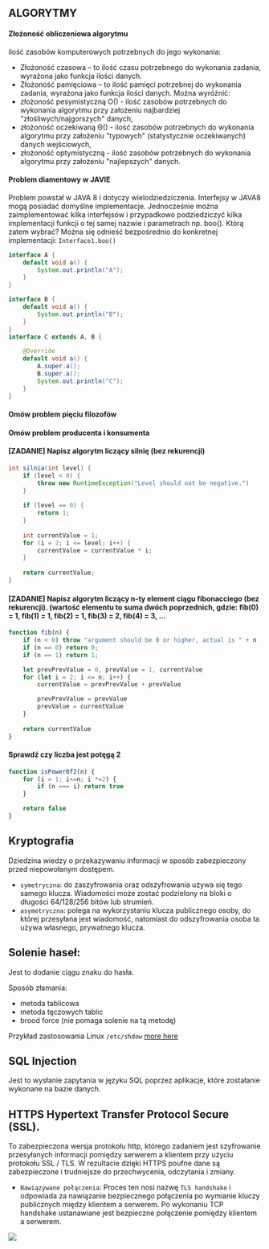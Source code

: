 ## ALGORYTMY
#### Złożoność obliczeniowa algorytmu
ilość zasobów komputerowych potrzebnych do jego wykonania:
- Złożoność czasowa – to ilość czasu potrzebnego do wykonania zadania, wyrażona jako funkcja ilości danych.
- Złożoność pamięciowa – to ilość pamięci potrzebnej do wykonania zadania, wyrażona jako funkcja ilości danych.
Można wyróżnić:
- złożoność pesymistyczną O() - ilość zasobów potrzebnych do wykonania algorytmu przy założeniu najbardziej "złośliwych/najgorszych" danych,
- złożoność oczekiwaną Θ() - ilość zasobów potrzebnych do wykonania algorytmu przy założeniu "typowych" (statystycznie oczekiwanych) danych wejściowych,
- złożoność optymistyczną - ilość zasobów potrzebnych do wykonania algorytmu przy założeniu "najlepszych" danych. 


#### Problem diamentowy w JAVIE
Problem powstał w JAVA 8 i dotyczy wielodziedziczenia. Interfejsy w JAVA8 mogą posiadać domyślne implementacje. Jednocześnie można zaimplementować kilka interfejsów i przypadkowo podziedziczyć kilka implementacji funkcji o tej samej nazwie i parametrach np. boo(). Którą zatem wybrać? Można się odnieść bezpośrednio do konkretnej implementacji: ```Interface1.boo()```
```java
interface A {
    default void a() {
        System.out.println("A");
    }
}

interface B {
    default void a() {
        System.out.println("B");
    }
}
interface C extends A, B {

    @Override
    default void a() {
        A.super.a();
        B.super.a();
        System.out.println("C");
    }
}
```
#### Omów problem pięciu filozofów
#### Omów problem producenta i konsumenta
#### [ZADANIE] Napisz algorytm liczący silnię (bez rekurencji)
```java
int silnia(int level) {
    if (level < 0) {
        throw new RuntimeException("Level should not be negative.")
    }
    
    if (level == 0) {
        return 1;
    }
    
    int currentValue = 1;
    for (i = 2; i <= level; i++) {
        currentValue = currentValue * i;
    }
    
    return currentValue;
}
```

#### [ZADANIE] Napisz algorytm liczący n-ty element ciągu fibonacciego (bez rekurencji). (wartość elementu to suma dwóch poprzednich, gdzie: fib(0) = 1, fib(1) = 1, fib(2) = 1, fib(3) = 2, fib(4) = 3, ...
```javaScript
function fib(n) {
    if (n < 0) throw "argument should be 0 or higher, actual is " + n
    if (n == 0) return 0;
    if (n == 1) return 1;

    let prevPrevValue = 0, prevValue = 1, currentValue
    for (let i = 2; i <= n; i++) {
        currentValue = prevPrevValue + prevValue

        prevPrevValue = prevValue
        prevValue = currentValue
    }
    
    return currentValue
}
```

#### Sprawdź czy liczba jest potęgą 2
```javascript
function isPowerOf2(n) {
    for (i = 1; i<=n; i *=2) {
        if (n === i) return true
    }

	return false
}
```

## Kryptografia
Dziedzina wiedzy o przekazywaniu informacji w sposób zabezpieczony przed niepowołanym dostępem.
* `symetryczna`: do zaszyfrowania oraz odszyfrowania używa się tego samego klucza. Wiadomości może zostać podzielony na bloki o długości 64/128/256 bitów lub strumień.
* `asymetryczna`: polega na wykorzystaniu klucza publicznego osoby, do której przesyłana jest wiadomość, natomiast do odszyfrowania osoba ta używa własnego, prywatnego klucza.

## Solenie haseł:
Jest to dodanie ciągu znaku do hasła.

Sposób złamania:
* metoda tablicowa
* metoda tęczowych tablic
* brood force (nie pomaga solenie na tą metodę)

Przykład zastosowania Linux `/etc/shdow` [more here](https://www.cyberciti.biz/faq/understanding-etcshadow-file/)

## SQL Injection
Jest to wysłanie zapytania w języku SQL poprzez aplikacje, które zostałanie wykonane na bazie danych.

## HTTPS Hypertext Transfer Protocol Secure (SSL).
To zabezpieczona wersja protokołu http, którego zadaniem jest szyfrowanie przesyłanych informacji pomiędzy serwerem a klientem przy użyciu protokołu SSL / TLS. W rezultacie dzięki HTTPS poufne dane są zabezpieczone i trudniejsze do przechwycenia, odczytania i zmiany.

* `Nawiązywane połączenia`:
Proces ten nosi nazwę `TLS handshake` i odpowiada za nawiązanie bezpiecznego połączenia po wymianie kluczy publicznych między klientem a serwerem.
Po wykonaniu TCP handshake ustanawiane jest bezpieczne połączenie pomiędzy klientem a serwerem.
<img src="https://www.cloudflare.com/resources/images/slt3lc6tev37/5aYOr5erfyNBq20X5djTco/3c859532c91f25d961b2884bf521c1eb/tls-ssl-handshake.png">